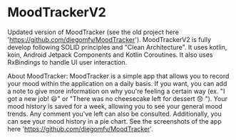 # MoodTrackerV2

Updated version of MoodTracker (see the old project here 'https://github.com/diegomfv/MoodTracker').
MoodTrackerV2 is fully develop following SOLID principles and "Clean Architecture". It uses kotlin, koin, Android Jetpack Components and Kotlin Coroutines. It also uses RxBindings to handle
UI user interaction.

About MoodTracker:
MoodTracker is a simple app that allows you to record your mood within the application on a daily basis. If you want, you can add a note to give more information on why you're feeling a certain way (ex. "I got a new job! 😃" or "There was no cheesecake left for dessert 😞 "). 
Your mood history is saved for a week, allowing you to see your general mood trends. Any comment you've left can also be consulted. Additionally, you can see your mood history in a pie chart.
See the screenshots of the app here 'https://github.com/diegomfv/MoodTracker'.
